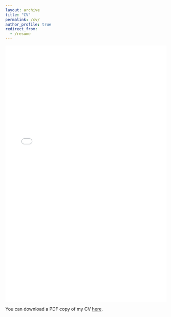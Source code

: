 ```yaml
---
layout: archive
title: "CV"
permalink: /cv/
author_profile: true
redirect_from:
  - /resume
---
```


<iframe src="/files/HeHaowen-CV.pdf" width="100%" height="800" frameborder="no" border="0" marginwidth="0" marginheight="0"></iframe>

You can download a PDF copy of my CV [here](/files/HeHaowen-CV.pdf).
